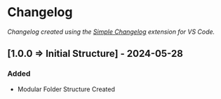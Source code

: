 # Changelog

*Changelog created using the [Simple Changelog](https://marketplace.visualstudio.com/items?itemName=tobiaswaelde.vscode-simple-changelog) extension for VS Code.*

## [1.0.0 => Initial Structure] - 2024-05-28
### Added
- Modular Folder Structure Created